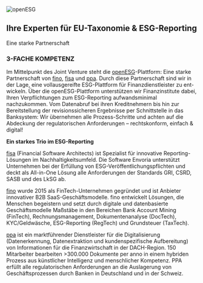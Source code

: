 ![openESG](https://openesg.de/wp-content/uploads/2022/06/logo-openesg.png)

## Ihre Experten für EU-Taxonomie & ESG-Reporting

Eine starke Partnerschaft

### 3-FACHE KOMPETENZ
Im Mittel­punkt des Joint Venture steht die [openESG](https://openesg.de/)-Plattform: Eine starke Partner­schaft von [fino](https://fino.group/), [fisa](https://fisa.one/de/) und [ppa](https://ppaworld.com/). Durch diese Partner­schaft sind wir in der Lage, eine vollaus­gereifte ESG-Plattform für Finanz­dienstleister zu ent­wickeln. Über die openESG-Platt­form unterstützen wir Finanz­institute dabei, Ihren Verpflichtungen zum ESG-Reporting aufwandsminimal nachzukommen. Vom Datenabruf bei ihren Kreditnehmern bis hin zur Bereitstellung der revisionssicheren Ergebnisse per Schnittstelle in das Banksystem: Wir übernehmen alle Prozess-Schritte und achten auf die Abdeckung der regulatorischen Anforderungen – rechts­konform, einfach & digital! 

**Ein starkes Trio im ESG-Reporting**

[fisa](https://fisa.one/de/) (Financial Software Architects) ist Spezialist für innovative Reporting-Lösungen im Nachhaltigkeitsumfeld. Die Software Envoria unterstützt Unternehmen bei der Erfüllung von ESG-Veröffentlichungspflichten und deckt als All-in-One Lösung alle Anforderungen der Standards GRI, CSRD, SASB und des LkSG ab.

[fino](https://fino.group/) wurde 2015 als FinTech-Unternehmen gegründet und ist Anbieter innovativer B2B SaaS-Geschäftsmodelle. fino entwickelt Lösungen, die Menschen begeistern und setzt durch digitale und datenbasierte Geschäftsmodelle Maßstäbe in den Bereichen Bank Account Mining (FinTech), Rechnungsmanagement, Dokumentenanalyse (DocTech), KYC/Geldwäsche, ESG-Reporting (RegTech) und Grundsteuer (TaxTech). 

[ppa](https://ppaworld.com/) ist ein marktführender Dienstleister für die Digitalisierung (Datenerkennung, Datenextraktion und kundenspezifische Aufbereitung) von Informationen für die Finanzwirtschaft in der DACH-Region. 150 Mitarbeiter bearbeiten >300.000 Dokumente per anno in einem hybriden Prozess aus künstlicher Intelligenz und menschlicher Kompetenz. PPA erfüllt alle regulatorischen Anforderungen an die Auslagerung von Geschäftsprozessen durch Banken in Deutschland und in der Schweiz.

